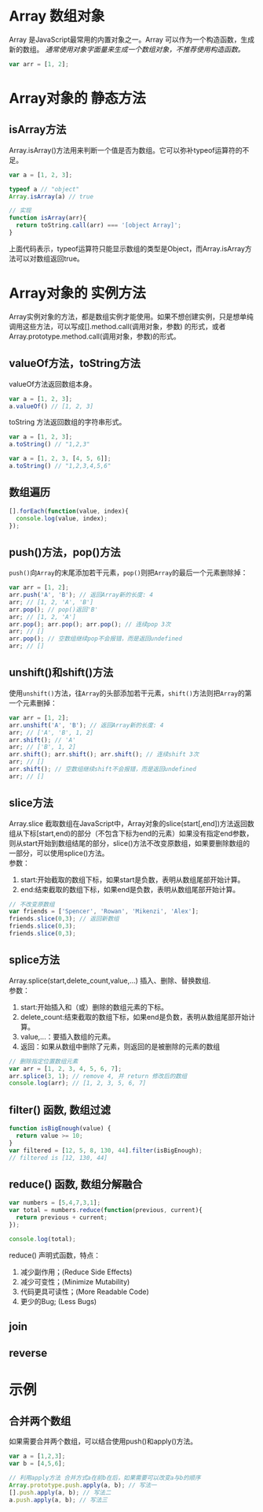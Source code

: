 # Array 数组对象
Array 是JavaScript最常用的内置对象之一。Array 可以作为一个构造函数，生成新的数组。
*通常使用对象字面量来生成一个数组对象，不推荐使用构造函数。*
```javascript
var arr = [1, 2];
```
# Array对象的 静态方法

## isArray方法

Array.isArray()方法用来判断一个值是否为数组。它可以弥补typeof运算符的不足。
```javascript
var a = [1, 2, 3];

typeof a // "object"
Array.isArray(a) // true

// 实现
function isArray(arr){
  return toString.call(arr) === '[object Array]';
}
```

上面代码表示，typeof运算符只能显示数组的类型是Object，而Array.isArray方法可以对数组返回true。
# Array对象的 实例方法
Array实例对象的方法，都是数组实例才能使用。如果不想创建实例，只是想单纯调用这些方法，可以写成[].method.call(调用对象，参数) 的形式，或者Array.prototype.method.call(调用对象，参数)的形式。
## valueOf方法，toString方法

valueOf方法返回数组本身。
```javascript
var a = [1, 2, 3];
a.valueOf() // [1, 2, 3]
```
toString 方法返回数组的字符串形式。
```javascript
var a = [1, 2, 3];
a.toString() // "1,2,3"

var a = [1, 2, 3, [4, 5, 6]];
a.toString() // "1,2,3,4,5,6"
```
## 数组遍历
```javascript
[].forEach(function(value, index){
  console.log(value, index);
});
```
## push()方法，pop()方法
`push()`向`Array`的末尾添加若干元素，`pop()`则把`Array`的最后一个元素删除掉：
```javascript
var arr = [1, 2];
arr.push('A', 'B'); // 返回Array新的长度: 4
arr; // [1, 2, 'A', 'B']
arr.pop(); // pop()返回'B'
arr; // [1, 2, 'A']
arr.pop(); arr.pop(); arr.pop(); // 连续pop 3次
arr; // []
arr.pop(); // 空数组继续pop不会报错，而是返回undefined
arr; // []
```
## unshift()和shift()方法

使用`unshift()`方法，往`Array`的头部添加若干元素，`shift()`方法则把`Array`的第一个元素删掉：
```javascript
var arr = [1, 2];
arr.unshift('A', 'B'); // 返回Array新的长度: 4
arr; // ['A', 'B', 1, 2]
arr.shift(); // 'A'
arr; // ['B', 1, 2]
arr.shift(); arr.shift(); arr.shift(); // 连续shift 3次
arr; // []
arr.shift(); // 空数组继续shift不会报错，而是返回undefined
arr; // []
```
## slice方法
Array.slice 截取数组在JavaScript中，Array对象的slice(start[,end])方法返回数组从下标[start,end)的部分（不包含下标为end的元素）如果没有指定end参数，则从start开始到数组结尾的部分，slice()方法不改变原数组，如果要删除数组的一部分，可以使用splice()方法。  
参数：
  1. start:开始截取的数组下标，如果start是负数，表明从数组尾部开始计算。
  2. end:结束截取的数组下标，如果end是负数，表明从数组尾部开始计算。
```javascript
// 不改变原数组
var friends = ['Spencer', 'Rowan', 'Mikenzi', 'Alex'];
friends.slice(0,3); // 返回新数组
friends.slice(0,3);
friends.slice(0,3);

```
##  splice方法
Array.splice(start,delete_count,value,...) 插入、删除、替换数组.  
参数：
1. start:开始插入和（或）删除的数组元素的下标。
2. delete_count:结束截取的数组下标，如果end是负数，表明从数组尾部开始计算。
3. value,...：要插入数组的元素。
4. 返回：如果从数组中删除了元素，则返回的是被删除的元素的数组
```javascript
// 删除指定位置数组元素
var arr = [1, 2, 3, 4, 5, 6, 7];
arr.splice(3, 1); // remove 4, 并 return 修改后的数组
console.log(arr); // [1, 2, 3, 5, 6, 7]
```
## filter() 函数, 数组过滤
```javascript
function isBigEnough(value) {
  return value >= 10;
}
var filtered = [12, 5, 8, 130, 44].filter(isBigEnough);
// filtered is [12, 130, 44]
```
## reduce() 函数, 数组分解融合
```javascript
var numbers = [5,4,7,3,1];
var total = numbers.reduce(function(previous, current){
  return previous + current;
});

console.log(total);
```
reduce() 声明式函数，特点：
1. 减少副作用；(Reduce Side Effects)
2. 减少可变性；(Minimize Mutability)
3. 代码更具可读性；(More Readable Code)
4. 更少的Bug; (Less Bugs)
## join
## reverse
# 示例
## 合并两个数组
如果需要合并两个数组，可以结合使用push()和apply()方法。
```javascript
var a = [1,2,3];
var b = [4,5,6];

// 利用apply方法 合并方式a在前b在后，如果需要可以改变a与b的顺序
Array.prototype.push.apply(a, b); // 写法一
[].push.apply(a, b); // 写法二
a.push.apply(a, b); // 写法三
```
